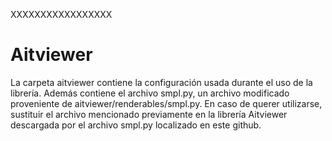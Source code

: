 XXXXXXXXXXXXXXXXX

# Aitviewer
La carpeta aitviewer contiene la configuración usada durante el uso de la librería. Además contiene el archivo smpl.py, un archivo modificado proveniente de aitviewer/renderables/smpl.py. En caso de querer utilizarse, sustituir el archivo mencionado previamente en la librería Aitviewer descargada por el archivo smpl.py localizado en este github.

# 
